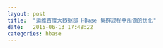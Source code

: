 ```yaml
---
layout: post
title:  "运维百度大数据部 HBase 集群过程中所做的优化"
date:   2015-06-13 17:48:22
categories: hbase
---
```



[jekyll-gh]: https://github.com/jekyll/jekyll
[jekyll]:    http://jekyllrb.com

